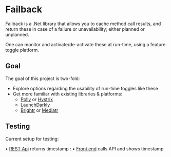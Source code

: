 # Failback

Failback is a .Net library that allows you to cache method call results, and return these  in case of 
a failure or unavailability; either planned or unplanned.

One can monitor and activate/de-activate these at run-time, using a feature toggle platform.

## Goal

The goal of this project is two-fold:

- Explore options regarding the usability of run-time toggles like these
- Get more familiar with existing libraries & platforms:
  - [Polly]() or [Hystrix]()
  - [LaunchDarkly]()
  - [Brightr]() or [Mediatr]()
  
## Testing

Current setup for testing:

•	[REST Api](http://failingwebapi.azurewebsites.net/api/time) returns timestamp : 
•	[Front end](http://whatisthetime.azurewebsites.net/) calls API and shows timestamp 

